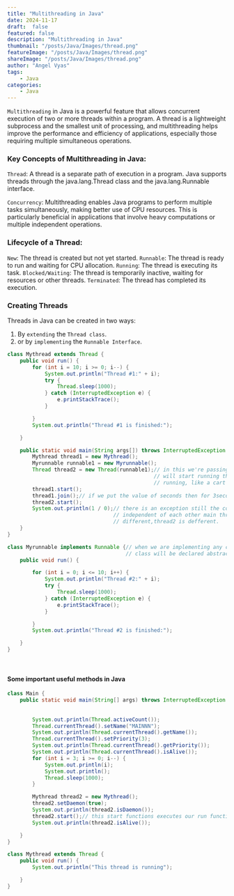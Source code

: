 ```yaml
---
title: "Multithreading in Java"
date: 2024-11-17
draft:  false
featured: false  
description: "Multithreading in Java"
thumbnail: "/posts/Java/Images/thread.png"
featureImage: "/posts/Java/Images/thread.png" 
shareImage: "/posts/Java/Images/thread.png"
author: "Angel Vyas"
tags:
    - Java
categories:     
    - Java
---
```



`Multithreading` in Java is a powerful feature that allows concurrent execution of two or more threads within a program. A thread is a lightweight subprocess and the smallest unit of processing, and multithreading helps improve the performance and efficiency of applications, especially those requiring multiple simultaneous operations.

### Key Concepts of Multithreading in Java:
`Thread`: A thread is a separate path of execution in a program. Java supports threads through the java.lang.Thread class and the java.lang.Runnable interface.

`Concurrency`: Multithreading enables Java programs to perform multiple tasks simultaneously, making better use of CPU resources. This is particularly beneficial in applications that involve heavy computations or multiple independent operations.

### Lifecycle of a Thread:

`New`: The thread is created but not yet started.
`Runnable`: The thread is ready to run and waiting for CPU allocation.
`Running`: The thread is executing its task.
`Blocked/Waiting`: The thread is temporarily inactive, waiting for resources or other threads.
`Terminated`: The thread has completed its execution.

### Creating Threads 
Threads in Java can be created in two ways:
1. By `extending` the `Thread class`.
2. or by `implementing` the `Runnable Interface`.

```java
class Mythread extends Thread {
    public void run() {
        for (int i = 10; i >= 0; i--) {
            System.out.println("Thread #1:" + i);
            try {
                Thread.sleep(1000);
            } catch (InterruptedException e) {
                e.printStackTrace();
            }

        }
        System.out.println("Thread #1 is finished:");

    }

    public static void main(String args[]) throws InterruptedException {
        Mythread thread1 = new Mythread();
        Myrunnable runnable1 = new Myrunnable();
        Thread thread2 = new Thread(runnable1);// in this we're passing the object of our class Myrunnabe as the thread
                                               // will start running the object which is passed into it will also start
                                               // running, like a cart connected to a horse.
        thread1.start();
        thread1.join();// if we put the value of seconds then for 3seconds thread1 will run first.(CPU utilization)
        thread2.start();
        System.out.println(1 / 0);// there is an exception still the code is running because threads are
                                  // independent of each other main thread is different, thread1 is
                                  // different,thread2 is defferent.
    }
}

class Myrunnable implements Runnable {// when we are implementing any class it must override all methods otherwise the
                                      // class will be declared abstract, Runnable class has only run method.
    public void run() {

        for (int i = 0; i <= 10; i++) {
            System.out.println("Thread #2:" + i);
            try {
                Thread.sleep(1000);
            } catch (InterruptedException e) {
                e.printStackTrace();
            }

        }
        System.out.println("Thread #2 is finished:");

    }
}
```

</br>

#### Some important useful methods in Java
```java
class Main {
    public static void main(String[] args) throws InterruptedException {// this will throw the exception which might
                                                                        // occur when the thread is in sleep mode while
                                                                        // in for loop.
        System.out.println(Thread.activeCount());
        Thread.currentThread().setName("MAINNN");
        System.out.println(Thread.currentThread().getName());
        Thread.currentThread().setPriority(3);
        System.out.println(Thread.currentThread().getPriority());
        System.out.println(Thread.currentThread().isAlive());
        for (int i = 3; i >= 0; i--) {
            System.out.println(i);
            System.out.println();
            Thread.sleep(1000);
        }

        Mythread thread2 = new Mythread();
        thread2.setDaemon(true);
        System.out.println(thread2.isDaemon());
        thread2.start();// this start functions executes our run function without telling it to execute.
        System.out.println(thread2.isAlive());

    }
}

class Mythread extends Thread {
    public void run() {
        System.out.println("This thread is running");

    }
}
```
